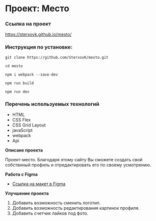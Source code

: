 # Проект: Место



### Ссылка на проект
https://sterxovk.github.io/mesto/

### Инструкция по установке:
```
git clone https://github.com/SterxovK/mesto.git

cd mesto

npm i webpack --save-dev

npm run build

npm run dev
```
### Перечень используемых технологий
* HTML
* CSS Flex
* CSS Grid Layout
* javaScript
* webpack
* Api

**Описаие проекта**

Проект-место. Благодаря этому сайту Вы сможете создать свой собствнный профиль и отредактировать его по своему усмотрению.

**Работа с Figma**

* [Ссылка на макет в Figma](https://www.figma.com/file/2cn9N9jSkmxD84oJik7xL7/JavaScript.-Sprint-4?node-id=0%3A1)

**Улучшение проекта**
1. Добавить возможность сменить логотип.
2. Добавить возможность редактирования картинок профиля.
3. Добавить счетчик лайков под фото.
